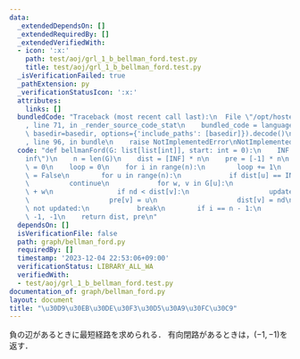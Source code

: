 ```yaml
---
data:
  _extendedDependsOn: []
  _extendedRequiredBy: []
  _extendedVerifiedWith:
  - icon: ':x:'
    path: test/aoj/grl_1_b_bellman_ford.test.py
    title: test/aoj/grl_1_b_bellman_ford.test.py
  _isVerificationFailed: true
  _pathExtension: py
  _verificationStatusIcon: ':x:'
  attributes:
    links: []
  bundledCode: "Traceback (most recent call last):\n  File \"/opt/hostedtoolcache/PyPy/3.10.13/x64/lib/pypy3.10/site-packages/onlinejudge_verify/documentation/build.py\"\
    , line 71, in _render_source_code_stat\n    bundled_code = language.bundle(stat.path,\
    \ basedir=basedir, options={'include_paths': [basedir]}).decode()\n  File \"/opt/hostedtoolcache/PyPy/3.10.13/x64/lib/pypy3.10/site-packages/onlinejudge_verify/languages/python.py\"\
    , line 96, in bundle\n    raise NotImplementedError\nNotImplementedError\n"
  code: "def bellmanFord(G: list[list[int]], start: int = 0):\n    INF = float(\"\
    inf\")\n    n = len(G)\n    dist = [INF] * n\n    pre = [-1] * n\n    dist[start]\
    \ = 0\n    loop = 0\n    for i in range(n):\n        loop += 1\n        updated\
    \ = False\n        for u in range(n):\n            if dist[u] == INF:\n      \
    \          continue\n            for w, v in G[u]:\n                nd = dist[u]\
    \ + w\n                if nd < dist[v]:\n                    updated = True\n\
    \                    pre[v] = u\n                    dist[v] = nd\n        if\
    \ not updated:\n            break\n        if i == n - 1:\n            return\
    \ -1, -1\n    return dist, pre\n"
  dependsOn: []
  isVerificationFile: false
  path: graph/bellman_ford.py
  requiredBy: []
  timestamp: '2023-12-04 22:53:06+09:00'
  verificationStatus: LIBRARY_ALL_WA
  verifiedWith:
  - test/aoj/grl_1_b_bellman_ford.test.py
documentation_of: graph/bellman_ford.py
layout: document
title: "\u30D9\u30EB\u30DE\u30F3\u30D5\u30A9\u30FC\u30C9"
---
```


負の辺があるときに最短経路を求められる．
有向閉路があるときは，$(-1,-1)$を返す．
